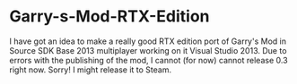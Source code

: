 # Garry-s-Mod-RTX-Edition
I have got an idea to make a really good RTX edition port of Garry's Mod in Source SDK Base 2013 multiplayer working on it Visual Studio 2013. Due to errors with the publishing of the mod, I cannot (for now) cannot release 0.3 right now. Sorry! I might release it to Steam.
